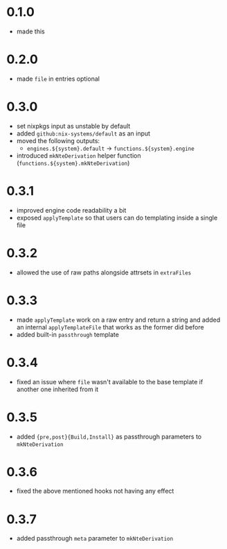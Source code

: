 # 0.1.0
- made this

# 0.2.0
- made `file` in entries optional

# 0.3.0
- set nixpkgs input as unstable by default
- added `github:nix-systems/default` as an input
- moved the following outputs:
    - `engines.${system}.default` -> `functions.${system}.engine`
- introduced `mkNteDerivation` helper function (`functions.${system}.mkNteDerivation`)

# 0.3.1
- improved engine code readability a bit
- exposed `applyTemplate` so that users can do templating inside a single file

# 0.3.2
- allowed the use of raw paths alongside attrsets in `extraFiles`

# 0.3.3
- made `applyTemplate` work on a raw entry and return a string
  and added an internal `applyTemplateFile` that works as the former did before
- added built-in `passthrough` template

# 0.3.4
- fixed an issue where `file` wasn't available to the base template if another one inherited from it

# 0.3.5
- added `{pre,post}{Build,Install}` as passthrough parameters to `mkNteDerivation`

# 0.3.6
- fixed the above mentioned hooks not having any effect

# 0.3.7
- added passthrough `meta` parameter to `mkNteDerivation`
